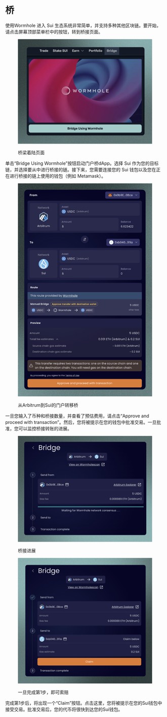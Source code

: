 # 桥

使用Wormhole 进入 Sui 生态系统非常简单，并支持多种其他区块链。要开始，请点击屏幕顶部菜单栏中的按钮，转到桥接页面。

<figure><img src="../.gitbook/assets/spaces_meKfXaQnIP3bbI1AdlVX_uploads_jM9OM2gRCgX9XqdFvLvN_Screenshot 2024-02-21 at 11.webp" alt=""><figcaption><p>桥梁着陆页面</p></figcaption></figure>

单击“Bridge Using Wormhole”按钮启动门户桥dApp。选择 Sui 作为您的目标链，并选择要从中进行桥接的链。接下来，您需要连接您的 Sui 钱包以及您在正在进行桥接的链上使用的钱包（例如 Metamask）。

<figure><img src="../.gitbook/assets/spaces_meKfXaQnIP3bbI1AdlVX_uploads_ehesiM5Dh3iPIB7M879y_Screenshot 2024-02-21 at 11.webp" alt=""><figcaption><p>从Arbitrum到Sui的门户转移桥</p></figcaption></figure>

一旦您输入了币种和桥接数量，并查看了预估费用，请点击“Approve and proceed with transaction”。然后，您将被提示在您的钱包中批准交易。一旦批准，您可以监控桥接转账的进展。

<div>

<figure><img src="../.gitbook/assets/spaces_meKfXaQnIP3bbI1AdlVX_uploads_yucKtLnLU3BP2sQzmJjC_Screenshot 2024-02-21 at 11.webp" alt=""><figcaption><p>桥接进展</p></figcaption></figure>

 

<figure><img src="../.gitbook/assets/spaces_meKfXaQnIP3bbI1AdlVX_uploads_y3NEsbbOuUsOzssA7OOJ_Screenshot 2024-02-21 at 11.webp" alt=""><figcaption><p>一旦完成第1步，即可索赔</p></figcaption></figure>

</div>

完成第1步后，将出现一个“Claim”按钮。点击这里，您将被提示在您的Sui钱包中接受交易。批准交易后，您的代币将很快到达您的Sui钱包。
